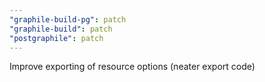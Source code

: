 ```yaml
---
"graphile-build-pg": patch
"graphile-build": patch
"postgraphile": patch
---
```


Improve exporting of resource options (neater export code)

